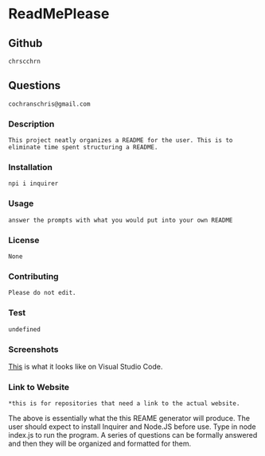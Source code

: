 
# ReadMePlease

    
## Github
    chrscchrn

## Questions
    cochranschris@gmail.com

### Description
    This project neatly organizes a README for the user. This is to eliminate time spent structuring a README.

### Installation
    npi i inquirer

### Usage
    answer the prompts with what you would put into your own README

### License
    None

### Contributing
    Please do not edit.

### Test
    undefined

### Screenshots
[This](screenshot.png) is what it looks like on Visual Studio Code.

### Link to Website
    *this is for repositories that need a link to the actual website.

The above is essentially what the this REAME generator will produce. The user should expect to install Inquirer and Node.JS before use. 
Type in node index.js to run the program. A series of questions can be formally answered and then they will be organized and formatted for them. 
